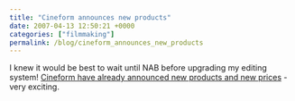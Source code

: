 ```yaml
---
title: "Cineform announces new products"
date: 2007-04-13 12:50:21 +0000
categories: ["filmmaking"]
permalink: /blog/cineform_announces_new_products
---
```

I knew it would be best to wait until NAB before upgrading my editing
system! [Cineform have already announced new products and new
prices](http://www.cineform.com/products/NeoHD.htm) - very exciting.

